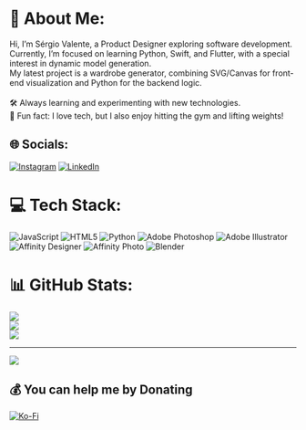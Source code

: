 # 💫 About Me:
Hi, I’m Sérgio Valente, a Product Designer exploring software development. <br>Currently, I’m focused on learning Python, Swift, and Flutter, with a special interest in dynamic model generation. <br>My latest project is a wardrobe generator, combining SVG/Canvas for front-end visualization and Python for the backend logic.<br><br>🛠 Always learning and experimenting with new technologies.<br>🎸 Fun fact: I love tech, but I also enjoy hitting the gym and lifting weights!


## 🌐 Socials:
[![Instagram](https://img.shields.io/badge/Instagram-%23E4405F.svg?logo=Instagram&logoColor=white)](https://instagram.com/sergiodfvalente) [![LinkedIn](https://img.shields.io/badge/LinkedIn-%230077B5.svg?logo=linkedin&logoColor=white)](https://linkedin.com/in/sergiodfvalente) 

# 💻 Tech Stack:
![JavaScript](https://img.shields.io/badge/javascript-%23323330.svg?style=for-the-badge&logo=javascript&logoColor=%23F7DF1E) ![HTML5](https://img.shields.io/badge/html5-%23E34F26.svg?style=for-the-badge&logo=html5&logoColor=white) ![Python](https://img.shields.io/badge/python-3670A0?style=for-the-badge&logo=python&logoColor=ffdd54) ![Adobe Photoshop](https://img.shields.io/badge/adobe%20photoshop-%2331A8FF.svg?style=for-the-badge&logo=adobe%20photoshop&logoColor=white) ![Adobe Illustrator](https://img.shields.io/badge/adobe%20illustrator-%23FF9A00.svg?style=for-the-badge&logo=adobe%20illustrator&logoColor=white) ![Affinity Designer](https://img.shields.io/badge/affinity%20desginer-%231B72BE.svg?style=for-the-badge&logo=affinity-designer&logoColor=white) ![Affinity Photo](https://img.shields.io/badge/affinityphoto-%237E4DD2.svg?style=for-the-badge&logo=affinity-photo&logoColor=white) ![Blender](https://img.shields.io/badge/blender-%23F5792A.svg?style=for-the-badge&logo=blender&logoColor=white)
# 📊 GitHub Stats:
![](https://github-readme-stats.vercel.app/api?username=sergiodfvalentee&theme=onedark&hide_border=false&include_all_commits=true&count_private=true)<br/>
![](https://github-readme-streak-stats.herokuapp.com/?user=sergiodfvalentee&theme=onedark&hide_border=false)<br/>
![](https://github-readme-stats.vercel.app/api/top-langs/?username=sergiodfvalentee&theme=onedark&hide_border=false&include_all_commits=true&count_private=true&layout=compact)

---
[![](https://visitcount.itsvg.in/api?id=sergiodfvalentee&icon=0&color=0)](https://visitcount.itsvg.in)

  ## 💰 You can help me by Donating
  [![Ko-Fi](https://img.shields.io/badge/Ko--fi-F16061?style=for-the-badge&logo=ko-fi&logoColor=white)](https://ko-fi.com/sergiodfvalentee) 

  
<!-- Proudly created with GPRM ( https://gprm.itsvg.in ) -->
